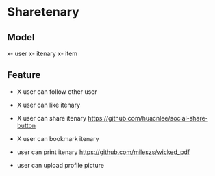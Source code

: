 # Sharetenary

## Model
x- user
x- itenary
x- item

## Feature
- X user can follow other user
- X user can like itenary

- X user can share itenary
	https://github.com/huacnlee/social-share-button
- X user can bookmark itenary
- user can print itenary
	https://github.com/mileszs/wicked_pdf
- user can upload profile picture